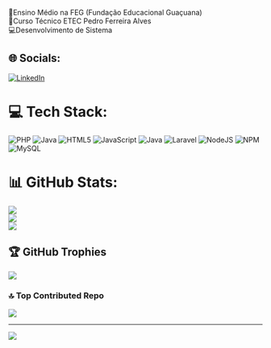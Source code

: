 📘Ensino Médio na FEG (Fundação Educacional Guaçuana)<br>📘Curso Técnico ETEC Pedro Ferreira Alves<br>💻Desenvolvimento de Sistema 


## 🌐 Socials:
[![LinkedIn](https://img.shields.io/badge/LinkedIn-%230077B5.svg?logo=linkedin&logoColor=white)](https://linkedin.com/in/https://www.linkedin.com/in/carlos-eduardo-castiglioni-b59483326/) 

# 💻 Tech Stack:
![PHP](https://img.shields.io/badge/php-%23777BB4.svg?style=for-the-badge&logo=php&logoColor=white) ![Java](https://img.shields.io/badge/java-%23ED8B00.svg?style=for-the-badge&logo=openjdk&logoColor=white) ![HTML5](https://img.shields.io/badge/html5-%23E34F26.svg?style=for-the-badge&logo=html5&logoColor=white) ![JavaScript](https://img.shields.io/badge/javascript-%23323330.svg?style=for-the-badge&logo=javascript&logoColor=%23F7DF1E) ![Java](https://img.shields.io/badge/java-%23ED8B00.svg?style=for-the-badge&logo=openjdk&logoColor=white) ![Laravel](https://img.shields.io/badge/laravel-%23FF2D20.svg?style=for-the-badge&logo=laravel&logoColor=white) ![NodeJS](https://img.shields.io/badge/node.js-6DA55F?style=for-the-badge&logo=node.js&logoColor=white) ![NPM](https://img.shields.io/badge/NPM-%23CB3837.svg?style=for-the-badge&logo=npm&logoColor=white) ![MySQL](https://img.shields.io/badge/mysql-4479A1.svg?style=for-the-badge&logo=mysql&logoColor=white)
# 📊 GitHub Stats:
![](https://github-readme-stats.vercel.app/api?username=Carlos-Eduardo-Castiglioni&theme=shadow_red&hide_border=false&include_all_commits=true&count_private=true)<br/>
![](https://github-readme-streak-stats.herokuapp.com/?user=Carlos-Eduardo-Castiglioni&theme=shadow_red&hide_border=false)<br/>
![](https://github-readme-stats.vercel.app/api/top-langs/?username=Carlos-Eduardo-Castiglioni&theme=shadow_red&hide_border=false&include_all_commits=true&count_private=true&layout=compact)

## 🏆 GitHub Trophies
![](https://github-profile-trophy.vercel.app/?username=Carlos-Eduardo-Castiglioni&theme=radical&no-frame=false&no-bg=false&margin-w=4)

### 🔝 Top Contributed Repo
![](https://github-contributor-stats.vercel.app/api?username=Carlos-Eduardo-Castiglioni&limit=5&theme=shadow_red&combine_all_yearly_contributions=true)

---
[![](https://visitcount.itsvg.in/api?id=Carlos-Eduardo-Castiglioni&icon=0&color=0)](https://visitcount.itsvg.in)

<!-- Proudly created with GPRM ( https://gprm.itsvg.in ) -->
